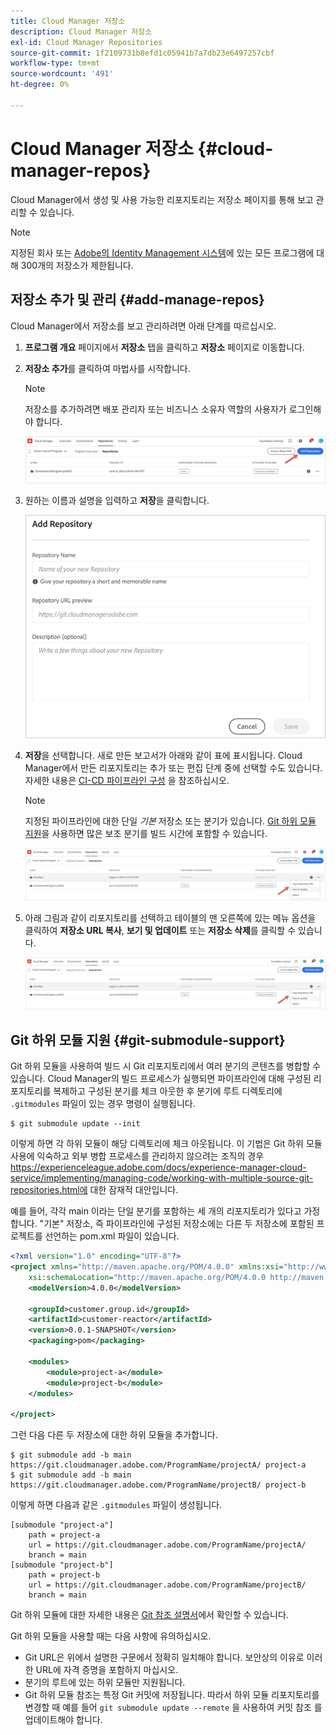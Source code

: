 ```yaml
---
title: Cloud Manager 저장소
description: Cloud Manager 저장소
exl-id: Cloud Manager Repositories
source-git-commit: 1f2109731b8efd1c05941b7a7db23e6497257cbf
workflow-type: tm+mt
source-wordcount: '491'
ht-degree: 0%

---
```


# Cloud Manager 저장소 {#cloud-manager-repos}

Cloud Manager에서 생성 및 사용 가능한 리포지토리는 저장소 페이지를 통해 보고 관리할 수 있습니다.

>[!NOTE]
>지정된 회사 또는 [Adobe의 Identity Management 시스템](https://experienceleague.adobe.com/docs/experience-manager-cloud-service/onboarding/onboarding-concepts/ims.html)에 있는 모든 프로그램에 대해 300개의 저장소가 제한됩니다.

## 저장소 추가 및 관리 {#add-manage-repos}

Cloud Manager에서 저장소를 보고 관리하려면 아래 단계를 따르십시오.

1. **프로그램 개요** 페이지에서 **저장소** 탭을 클릭하고 **저장소** 페이지로 이동합니다.

1. **저장소 추가**&#x200B;를 클릭하여 마법사를 시작합니다.

   >[!NOTE]
   >저장소를 추가하려면 배포 관리자 또는 비즈니스 소유자 역할의 사용자가 로그인해야 합니다.

   ![](assets/repos/create-repo2.png)


1. 원하는 이름과 설명을 입력하고 **저장**&#x200B;을 클릭합니다.

   ![](assets/repos/repo-1.png)

1. **저장**&#x200B;을 선택합니다. 새로 만든 보고서가 아래와 같이 표에 표시됩니다. Cloud Manager에서 만든 리포지토리는 추가 또는 편집 단계 중에 선택할 수도 있습니다. 자세한 내용은 [CI-CD 파이프라인 구성](https://experienceleague.adobe.com/docs/experience-manager-cloud-service/implementing/using-cloud-manager/configure-pipeline.html?lang=en) 을 참조하십시오.

   >[!NOTE]
   >지정된 파이프라인에 대한 단일 *기본* 저장소 또는 분기가 있습니다. [Git 하위 모듈 지원](#git-submodule-support)을 사용하면 많은 보조 분기를 빌드 시간에 포함할 수 있습니다.

   ![](assets/repos/create-repo3.png)

1. 아래 그림과 같이 리포지토리를 선택하고 테이블의 맨 오른쪽에 있는 메뉴 옵션을 클릭하여 **저장소 URL 복사**, **보기 및 업데이트** 또는 **저장소 삭제**&#x200B;를 클릭할 수 있습니다.

   ![](assets/repos/create-repo3.png)


## Git 하위 모듈 지원 {#git-submodule-support}

Git 하위 모듈을 사용하여 빌드 시 Git 리포지토리에서 여러 분기의 콘텐츠를 병합할 수 있습니다. Cloud Manager의 빌드 프로세스가 실행되면 파이프라인에 대해 구성된 리포지토리를 복제하고 구성된 분기를 체크 아웃한 후 분기에 루트 디렉토리에 `.gitmodules` 파일이 있는 경우 명령이 실행됩니다.

```
$ git submodule update --init
```

이렇게 하면 각 하위 모듈이 해당 디렉토리에 체크 아웃됩니다. 이 기법은 Git 하위 모듈 사용에 익숙하고 외부 병합 프로세스를 관리하지 않으려는 조직의 경우 https://experienceleague.adobe.com/docs/experience-manager-cloud-service/implementing/managing-code/working-with-multiple-source-git-repositories.html에 대한 잠재적 대안입니다.

예를 들어, 각각 main 이라는 단일 분기를 포함하는 세 개의 리포지토리가 있다고 가정합니다. &quot;기본&quot; 저장소, 즉 파이프라인에 구성된 저장소에는 다른 두 저장소에 포함된 프로젝트를 선언하는 pom.xml 파일이 있습니다.

```xml
<?xml version="1.0" encoding="UTF-8"?>
<project xmlns="http://maven.apache.org/POM/4.0.0" xmlns:xsi="http://www.w3.org/2001/XMLSchema-instance"
    xsi:schemaLocation="http://maven.apache.org/POM/4.0.0 http://maven.apache.org/maven-v4_0_0.xsd">
    <modelVersion>4.0.0</modelVersion>
   
    <groupId>customer.group.id</groupId>
    <artifactId>customer-reactor</artifactId>
    <version>0.0.1-SNAPSHOT</version>
    <packaging>pom</packaging>
   
    <modules>
        <module>project-a</module>
        <module>project-b</module>
    </modules>
   
</project>
```

그런 다음 다른 두 저장소에 대한 하위 모듈을 추가합니다.

```
$ git submodule add -b main https://git.cloudmanager.adobe.com/ProgramName/projectA/ project-a
$ git submodule add -b main https://git.cloudmanager.adobe.com/ProgramName/projectB/ project-b
```

이렇게 하면 다음과 같은 `.gitmodules` 파일이 생성됩니다.

```
[submodule "project-a"]
    path = project-a
    url = https://git.cloudmanager.adobe.com/ProgramName/projectA/
    branch = main
[submodule "project-b"]
    path = project-b
    url = https://git.cloudmanager.adobe.com/ProgramName/projectB/
    branch = main
```

Git 하위 모듈에 대한 자세한 내용은 [Git 참조 설명서](https://git-scm.com/book/en/v2/Git-Tools-Submodules)에서 확인할 수 있습니다.

Git 하위 모듈을 사용할 때는 다음 사항에 유의하십시오.

* Git URL은 위에서 설명한 구문에서 정확히 일치해야 합니다. 보안상의 이유로 이러한 URL에 자격 증명을 포함하지 마십시오.
* 분기의 루트에 있는 하위 모듈만 지원됩니다.
* Git 하위 모듈 참조는 특정 Git 커밋에 저장됩니다. 따라서 하위 모듈 리포지토리를 변경할 때 예를 들어 `git submodule update --remote` 을 사용하여 커밋 참조 를 업데이트해야 합니다.

